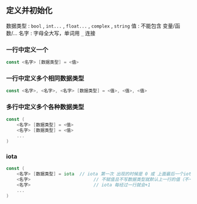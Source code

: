 ##  定义并初始化
数据类型 : `bool` , `int...` , `float...` , `complex` , `string` 
值 : 不能包含 变量/函数/...
名字 : 字母全大写，单词用 `_` 连接

###   一行中定义一个
```go
const <名字> [数据类型] = <值>	
```

###   一行中定义多个相同数据类型
```go
const <名字>, <名字>, <名字> [数据类型] = <值>, <值>, <值>
```

###   多行中定义多个各种数据类型
```go
const (
	<名字> [数据类型] = <值>
	<名字> [数据类型] = <值>
	...
)
```

###   iota 
```go
const (
	<名字> [数据类型] = iota	// iota 第一次 出现的时候是 0 或 上面最后一个iota的值
	<名字>						// 不赋值且不写数据类型就默认上一行的值（不一定是iota）
	<名字>						// iota 每经过一行就会+1
	...
)
```
